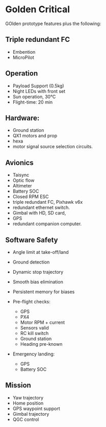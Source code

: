 # Golden Critical
GOlden prototype features plus the following:

## Triple redundant FC

- Embention
- MicroPilot

## Operation
- Payload Support (0.5kg)
- Night LEDs with front set
- Sun operation, 30°C
- Flight-time: 20 min

## Hardware: 
- Ground station
- QX1 motors and prop
- hexa
- motor signal source selection circuits.

## Avionics

- Taisync
- Optic flow
- Altimeter
- Battery SOC
- Closed RPM ESC
- triple redundant FC, Pixhawk v6x
- redundant ethernet switch.
- Gimbal with HD, SD card,
- GPS
- redundant companion computer.



## Software Safety

- Angle limit at take-off/land
- Ground detection
- Dynamic stop trajectory
- Smooth bias elimination
- Persistent memory for biases
- Pre-flight checks: 
  - GPS
  - PX4
  - Motor RPM + current
  - Sensors valid
  - RC kill switch
  - Ground station
  - Heading pre-known
  
- Emergency landing: 
  - GPS
  - Battery SOC

## Mission

- Yaw trajectory
- Home position
- GPS waypoint support
- Gimbal trajectory
- QGC control
